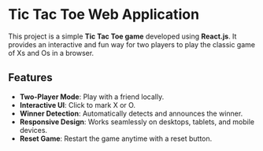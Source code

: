 # Tic Tac Toe Web Application

This project is a simple **Tic Tac Toe game** developed using **React.js**. It provides an interactive and fun way for two players to play the classic game of Xs and Os in a browser.

## Features
- **Two-Player Mode**: Play with a friend locally.
- **Interactive UI**: Click to mark X or O.
- **Winner Detection**: Automatically detects and announces the winner.
- **Responsive Design**: Works seamlessly on desktops, tablets, and mobile devices.
- **Reset Game**: Restart the game anytime with a reset button.
